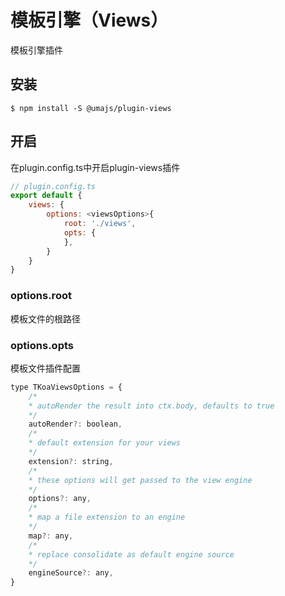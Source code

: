 # 模板引擎（Views）

模板引擎插件

## 安装

```shell
$ npm install -S @umajs/plugin-views
```

## 开启

在plugin.config.ts中开启plugin-views插件

```javascript
// plugin.config.ts
export default {
    views: {
        options: <viewsOptions>{
            root: './views',
            opts: {
            },
        }
    }
}
```

### options.root
模板文件的根路径

### options.opts
模板文件插件配置
```js
type TKoaViewsOptions = {
    /*
    * autoRender the result into ctx.body, defaults to true
    */
    autoRender?: boolean,
    /*
    * default extension for your views
    */
    extension?: string,
    /*
    * these options will get passed to the view engine
    */
    options?: any,
    /*
    * map a file extension to an engine
    */
    map?: any,
    /*
    * replace consolidate as default engine source
    */
    engineSource?: any,
}
```
